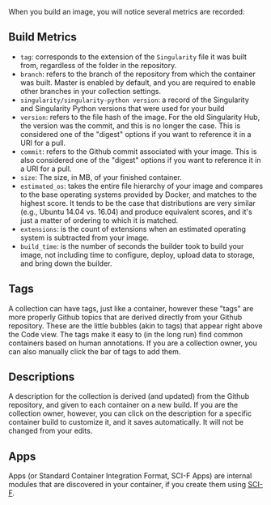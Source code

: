 When you build an image, you will notice several metrics are recorded:

## Build Metrics

 - `tag`: corresponds to the extension of the `Singularity` file it was built from, regardless of the folder in the repository.
 - `branch`: refers to the branch of the repository from which the container was built. Master is enabled by default, and you are required to enable other branches in your collection settings.
 - `singularity/singularity-python version`: a record of the Singularity and Singularity Python versions that were used for your build
 - `version`: refers to the file hash of the image. For the old Singularity Hub, the version was the commit, and this is no longer the case. This is considered one of the "digest" options if you want to reference it in a URI for a pull.
 - `commit`: refers to the Github commit associated with your image. This is also considered one of the "digest" options if you want to reference it in a URI for a pull.
 - `size`: The size, in MB, of your finished container.
 - `estimated_os`: takes the entire file hierarchy of your image and compares to the base operating systems provided by Docker, and matches to the highest score. It tends to be the case that distributions are very similar (e.g., Ubuntu 14.04 vs. 16.04) and produce equivalent scores, and it's just a matter of ordering to which it is matched.
 - `extensions`: is the count of extensions when an estimated operating system is subtracted from your image.
 - `build_time`: is the number of seconds the builder took to build your image, not including time to configure, deploy, upload data to storage, and bring down the builder.

## Tags
A collection can have tags, just like a container, however these "tags" are more properly Github topics that are derived directly from your Github repository. These are the little bubbles (akin to tags) that appear right above the Code view. The tags make it easy to (in the long run) find common containers based on human annotations. If you are a collection owner, you can also manually click the bar of tags to add them.

## Descriptions
A description for the collection is derived (and updated) from the Github repository, and given to each container on a new build. If you are the collection owner, however, you can click on the description for a specific container build to customize it, and it saves automatically. It will not be changed from your edits.

## Apps
Apps (or Standard Container Integration Format, SCI-F Apps) are internal modules that are discovered in your container, if you create them using [SCI-F](https://containers-ftw.github.io/SCI-F/).